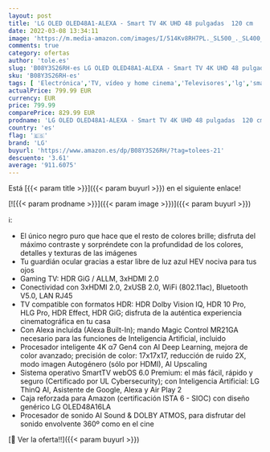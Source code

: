 ```yaml
---
layout: post
title: 'LG OLED OLED48A1-ALEXA - Smart TV 4K UHD 48 pulgadas  120 cm   Inteligencia Artificial  100% HDR  Dolby ATMOS  HDMI 2.0  USB 2.0  Bluetooth 5.0  WiFi'
date: 2022-03-08 13:34:11
image: 'https://m.media-amazon.com/images/I/514Kv8RH7PL._SL500_._SL400_.jpg'
comments: true
category: ofertas
author: 'tole.es'
slug: 'B08Y3S26RH-es LG OLED OLED48A1-ALEXA - Smart TV 4K UHD 48 pulgadas 120...'
sku: 'B08Y3S26RH-es'
tags: [ 'Electrónica','TV, vídeo y home cinema','Televisores','lg','smart','tv', ]
actualPrice: 799.99 EUR
currency: EUR
price: 799.99
comparePrice: 829.99 EUR
prodname: 'LG OLED OLED48A1-ALEXA - Smart TV 4K UHD 48 pulgadas  120 cm   Inteligencia Artificial  100% HDR  Dolby ATMOS  HDMI 2.0  USB 2.0  Bluetooth 5.0  WiFi'
country: 'es'
flag: '🇪🇸'
brand: 'LG'
buyurl: 'https://www.amazon.es/dp/B08Y3S26RH/?tag=tolees-21'
descuento: '3.61'
average: '911.6075'
---
```


Está [{{< param title >}}]({{< param buyurl >}}) en el siguiente enlace!

[![{{< param prodname >}}]({{< param image >}})]({{< param buyurl >}})

ℹ️:

- El único negro puro que hace que el resto de colores brille; disfruta del máximo contraste y sorpréndete con la profundidad de los colores, detalles y texturas de las imágenes
- Tu guardián ocular gracias a estar libre de luz azul HEV nociva para tus ojos
- Gaming TV: HDR GiG / ALLM, 3xHDMI 2.0
- Conectividad con 3xHDMI 2.0, 2xUSB 2.0, WiFi (802.11ac), Bluetooth V5.0, LAN RJ45
- TV compatible con formatos HDR: HDR Dolby Vision IQ, HDR 10 Pro, HLG Pro, HDR Effect, HDR GiG; disfruta de la auténtica experiencia cinematográfica en tu casa
- Con Alexa incluida (Alexa Built-In); mando Magic Control MR21GA necesario para las funciones de Inteligencia Artificial, incluido
- Procesador inteligente 4K α7 Gen4 con AI Deep Learning, mejora de color avanzado; precisión de color: 17x17x17, reducción de ruido 2X, modo imagen Autogénero (sólo por HDMI), AI Upscaling
- Sistema operativo SmartTV webOS 6.0 Premium: el más fácil, rápido y seguro (Certificado por UL Cybersecurity); con Inteligencia Artificial: LG ThinQ AI, Asistente de Google, Alexa y Air Play 2
- Caja reforzada para Amazon (certificación ISTA 6 - SIOC) con diseño genérico LG OLED48A16LA
- Procesador de sonido AI Sound & DOLBY ATMOS, para disfrutar del sonido envolvente 360º como en el cine

[🛒 Ver la oferta!!]({{< param buyurl >}})
